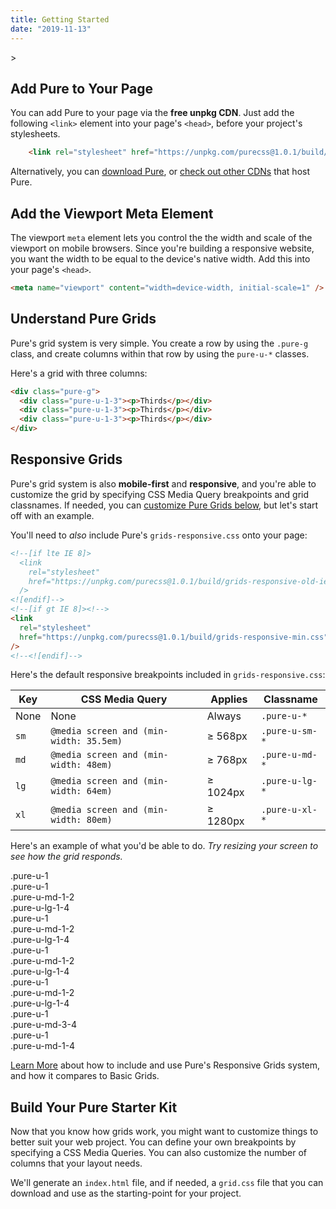 ```yaml
---
title: Getting Started
date: "2019-11-13"
---
```


<page-header header="Get Started" subheader="Start your next web project with Pure." />>

## Add Pure to Your Page

You can add Pure to your page via the **free unpkg CDN**. Just add the following `<link>` element into your page's `<head>`, before your project's stylesheets.

```html
    <link rel="stylesheet" href="https://unpkg.com/purecss@1.0.1/build/pure-min.css" integrity="sha384-oAOxQR6DkCoMliIh8yFnu25d7Eq/PHS21PClpwjOTeU2jRSq11vu66rf90/cZr47" crossorigin="anonymous">
```

<aside><p>Alternatively, you can <a href="https://github.com/pure-css/pure-release/archive/v1.0.1.zip">download Pure</a>, or <a href="https://purecss.io/customize/">check out other CDNs</a> that host Pure.</p></aside>

## Add the Viewport Meta Element

The viewport `meta` element lets you control the the width and scale of the viewport on mobile browsers. Since you're building a responsive website, you want the width to be equal to the device's native width. Add this into your page's `<head>`.

```html
<meta name="viewport" content="width=device-width, initial-scale=1" />
```

## Understand Pure Grids

Pure's grid system is very simple. You create a row by using the `.pure-g` class, and create columns within that row by using the `pure-u-*` classes.

Here's a grid with three columns:

```html
<div class="pure-g">
  <div class="pure-u-1-3"><p>Thirds</p></div>
  <div class="pure-u-1-3"><p>Thirds</p></div>
  <div class="pure-u-1-3"><p>Thirds</p></div>
</div>
```

## Responsive Grids

Pure's grid system is also **mobile-first** and **responsive**, and you're able to customize the grid by specifying CSS Media Query breakpoints and grid classnames. If needed, you can [customize Pure Grids below](https://purecss.io/start/#build-your-pure-starter-kit), but let's start off with an example.

You'll need to _also_ include Pure's `grids-responsive.css` onto your page:

```html
<!--[if lte IE 8]>
  <link
    rel="stylesheet"
    href="https://unpkg.com/purecss@1.0.1/build/grids-responsive-old-ie-min.css"
  />
<![endif]-->
<!--[if gt IE 8]><!-->
<link
  rel="stylesheet"
  href="https://unpkg.com/purecss@1.0.1/build/grids-responsive-min.css"
/>
<!--<![endif]-->
```

Here's the default responsive breakpoints included in `grids-responsive.css`:

| Key  | CSS Media Query                         | Applies  | Classname      |
| ---- | --------------------------------------- | -------- | -------------- |
| None | None                                    | Always   | `.pure-u-*`    |
| `sm` | `@media screen and (min-width: 35.5em)` | ≥ 568px  | `.pure-u-sm-*` |
| `md` | `@media screen and (min-width: 48em)`   | ≥ 768px  | `.pure-u-md-*` |
| `lg` | `@media screen and (min-width: 64em)`   | ≥ 1024px | `.pure-u-lg-*` |
| `xl` | `@media screen and (min-width: 80em)`   | ≥ 1280px | `.pure-u-xl-*` |

Here's an example of what you'd be able to do. _Try resizing your screen to see how the grid responds._

<div class="grids-example">
    <pure-grid>
        <div class="pure-u-1">.pure-u-1</div>
        <div class="pure-u-1 pure-u-md-1-2 pure-u-lg-1-4">
            .pure-u-1<br>.pure-u-md-1-2<br>.pure-u-lg-1-4
        </div>
        <div class="pure-u-1 pure-u-md-1-2 pure-u-lg-1-4">
            .pure-u-1<br>.pure-u-md-1-2<br>.pure-u-lg-1-4
        </div>
        <div class="pure-u-1 pure-u-md-1-2 pure-u-lg-1-4">
            .pure-u-1<br>.pure-u-md-1-2<br>.pure-u-lg-1-4
        </div>
        <div class="pure-u-1 pure-u-md-1-2 pure-u-lg-1-4">
            .pure-u-1<br>.pure-u-md-1-2<br>.pure-u-lg-1-4
        </div>
        <div class="pure-u-1 pure-u-md-3-4">.pure-u-1<br>.pure-u-md-3-4</div>
        <div class="pure-u-1 pure-u-md-1-4">.pure-u-1<br>.pure-u-md-1-4</div>
    </pure-grid>
</div>

<aside><p><a href="https://purecss.io/grids/#pure-responsive-grids">Learn More</a> about how to include and use Pure's Responsive Grids system, and how it compares to Basic Grids.</p></aside>

## Build Your Pure Starter Kit

Now that you know how grids work, you might want to customize things to better suit your web project. You can define your own breakpoints by specifying a CSS Media Queries. You can also customize the number of columns that your layout needs.

We'll generate an `index.html` file, and if needed, a `grid.css` file that you can download and use as the starting-point for your project.
